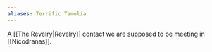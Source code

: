 ```yaml
---
aliases: Terrific Tamulia
---
```

A [[The Revelry|Revelry]] contact we are supposed to be meeting in [[Nicodranas]].